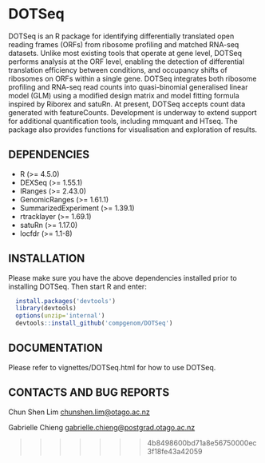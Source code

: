 # DOTSeq
DOTSeq is an R package for identifying differentially translated open reading frames (ORFs) from ribosome profiling and matched RNA-seq datasets. Unlike most existing tools that operate at gene level, DOTSeq performs analysis at the ORF level, enabling the detection of differential translation efficiency between conditions, and occupancy shifts of ribosomes on ORFs within a single gene. DOTSeq integrates both ribosome profiling and RNA-seq read counts into quasi-binomial generalised linear model (GLM) using a modified design matrix and model fitting formula inspired by Riborex and satuRn. At present, DOTSeq accepts count data generated with featureCounts. Development is underway to extend support for additional quantification tools, including mmquant and HTseq. The package also provides functions for visualisation and exploration of results.

## DEPENDENCIES
* R (>= 4.5.0)
* DEXSeq (>= 1.55.1)
* IRanges (>= 2.43.0)
* GenomicRanges (>= 1.61.1)
* SummarizedExperiment (>= 1.39.1)
* rtracklayer (>= 1.69.1)
* satuRn (>= 1.17.0)
* locfdr (>= 1.1-8)

## INSTALLATION
Please make sure you have the above dependencies installed prior to installing DOTSeq.
Then start R and enter:
```r
  install.packages('devtools')
  library(devtools)
  options(unzip='internal')
  devtools::install_github('compgenom/DOTSeq')
```

## DOCUMENTATION
Please refer to vignettes/DOTSeq.html for how to use DOTSeq.

## CONTACTS AND BUG REPORTS
Chun Shen Lim
chunshen.lim@otago.ac.nz

Gabrielle Chieng
gabrielle.chieng@postgrad.otago.ac.nz

>>>>>>> 4b8498600bd71a8e56750000ec3f18fe43a42059
